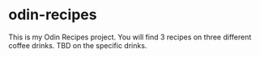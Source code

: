 # odin-recipes
This is my Odin Recipes project. You will find 3 recipes on three different coffee drinks. TBD on the specific drinks.
